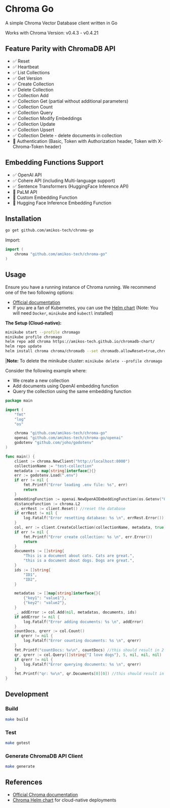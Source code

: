 # Chroma Go

A simple Chroma Vector Database client written in Go

Works with Chroma Version: v0.4.3 - v0.4.21

## Feature Parity with ChromaDB API

- ✅ Reset
- ✅ Heartbeat
- ✅ List Collections
- ✅ Get Version
- ✅ Create Collection
- ✅ Delete Collection
- ✅ Collection Add
- ✅ Collection Get (partial without additional parameters)
- ✅ Collection Count
- ✅ Collection Query
- ✅ Collection Modify Embeddings
- ✅ Collection Update
- ✅ Collection Upsert
- ✅ Collection Delete - delete documents in collection
- 🚫 Authentication (Basic, Token with Authorization header, Token with X-Chroma-Token header)

## Embedding Functions Support

- ✅ OpenAI API
- ✅ Cohere API (including Multi-language support)
- ✅ Sentence Transformers (HuggingFace Inference API)
- 🚫 PaLM API
- 🚫 Custom Embedding Function
- 🚫 Hugging Face Inference Embedding Function

## Installation

```bash
go get github.com/amikos-tech/chroma-go
```

Import:

```go
import (
    chroma "github.com/amikos-tech/chroma-go"
)
```

## Usage


Ensure you have a running instance of Chroma running. We recommend one of the two following options:

- [Official documentation](https://docs.trychroma.com/usage-guide#running-chroma-in-clientserver-mode)
- If you are a fan of Kubernetes, you can use the [Helm chart](https://github.com/amikos-tech/chromadb-chart) (Note: You
  will need `Docker`, `minikube` and `kubectl` installed)


**The Setup (Cloud-native):**

```bash
minikube start --profile chromago
minikube profile chromago
helm repo add chroma https://amikos-tech.github.io/chromadb-chart/
helm repo update
helm install chroma chroma/chromadb --set chromadb.allowReset=true,chromadb.apiVersion=0.4.5
```

|**Note:** To delete the minikube cluster: `minikube delete --profile chromago`

Consider the following example where:

- We create a new collection
- Add documents using OpenAI embedding function
- Query the collection using the same embedding function

```go
package main

import (
	"fmt"
	"log"
	"os"

	chroma "github.com/amikos-tech/chroma-go"
	openai "github.com/amikos-tech/chroma-go/openai"
	godotenv "github.com/joho/godotenv"
)

func main() {
	client := chroma.NewClient("http://localhost:8000")
	collectionName := "test-collection"
	metadata := map[string]interface{}{}
	err := godotenv.Load(".env")
	if err != nil {
		fmt.Printf("Error loading .env file: %s", err)
		return
	}
	embeddingFunction := openai.NewOpenAIEmbeddingFunction(os.Getenv("OPENAI_API_KEY")) //create a new OpenAI Embedding function
	distanceFunction := chroma.L2
	_, errRest := client.Reset() //reset the database
	if errRest != nil {
		log.Fatalf("Error resetting database: %s \n", errRest.Error())
	}
	col, err := client.CreateCollection(collectionName, metadata, true, embeddingFunction, distanceFunction)
	if err != nil {
		fmt.Printf("Error create collection: %s \n", err.Error())
		return
	}
	documents := []string{
		"This is a document about cats. Cats are great.",
		"this is a document about dogs. Dogs are great.",
	}
	ids := []string{
		"ID1",
		"ID2",
	}

	metadatas := []map[string]interface{}{
		{"key1": "value1"},
		{"key2": "value2"},
	}
	_, addError := col.Add(nil, metadatas, documents, ids)
	if addError != nil {
		log.Fatalf("Error adding documents: %s \n", addError)
	}
	countDocs, qrerr := col.Count()
	if qrerr != nil {
		log.Fatalf("Error counting documents: %s \n", qrerr)
	}
	fmt.Printf("countDocs: %v\n", countDocs) //this should result in 2
	qr, qrerr := col.Query([]string{"I love dogs"}, 5, nil, nil, nil)
	if qrerr != nil {
		log.Fatalf("Error querying documents: %s \n", qrerr)
	}
	fmt.Printf("qr: %v\n", qr.Documents[0][0]) //this should result in the document about dogs
}
```

## Development

### Build

```bash
make build
```

### Test

```bash
make gotest
```

### Generate ChromaDB API Client

```bash
make generate 
```


## References

- [Official Chroma documentation](https://docs.trychroma.com/)
- [Chroma Helm chart](https://github.com/amikos-tech/chromadb-chart) for cloud-native deployments
